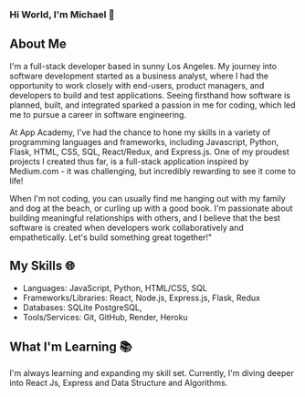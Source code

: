 ### Hi World, I'm Michael 👋

## About Me
I'm a full-stack developer based in sunny Los Angeles. My journey into software development started as a business analyst, where I had the opportunity to work closely with end-users, product managers, and developers to build and test applications. Seeing firsthand how software is planned, built, and integrated sparked a passion in me for coding, which led me to pursue a career in software engineering.

At App Academy, I've had the chance to hone my skills in a variety of programming languages and frameworks, including Javascript, Python, Flask, HTML, CSS, SQL, React/Redux, and Express.js. One of my proudest projects I created thus far, is a full-stack application inspired by Medium.com - it was challenging, but incredibly rewarding to see it come to life!

When I'm not coding, you can usually find me hanging out with my family and dog at the beach, or curling up with a good book. I'm passionate about building meaningful relationships with others, and I believe that the best software is created when developers work collaboratively and empathetically. Let's build something great together!"

## My Skills 🌐
  * Languages: JavaScript, Python, HTML/CSS, SQL
  * Frameworks/Libraries: React, Node.js, Express.js, Flask, Redux 
  * Databases: SQLite PostgreSQL,
  * Tools/Services: Git, GitHub, Render, Heroku

## What I'm Learning 📚 
  I'm always learning and expanding my skill set.  Currently, I'm diving deeper into React Js,  Express and Data Structure and Algorithms. 

